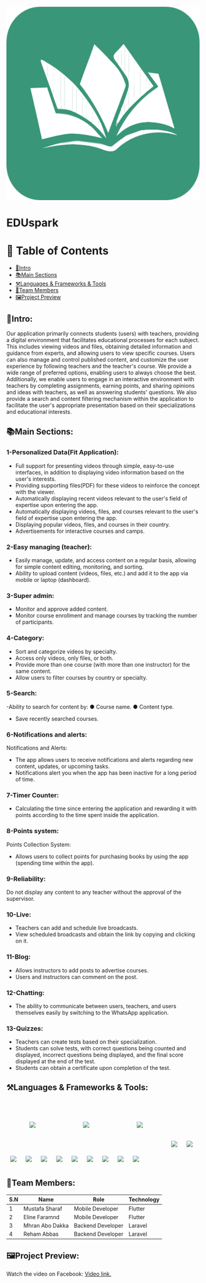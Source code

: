 ![صورة من اللعبة](assets/images/logo_img.png)
# EDUspark
# 📜 Table of Contents
 - [🚀Intro](#Intro)
 - [📚Main Sections](#Main-Sections)
 - [⚒️Languages & Frameworks & Tools](#Languages-&-Frameworks-&-Tools)
 - [👥Team Members](#Team-Members)
 - [🖼️Project Preview](#Project-Preview)


## 🚀Intro:
Our application primarily connects students (users) with teachers, providing a digital environment that facilitates educational processes for each subject. This includes viewing videos and files, obtaining detailed information and guidance from experts, and allowing users to view specific courses. Users can also manage and control published content, and customize the user experience by following teachers and the teacher's course. We provide a wide range of preferred options, enabling users to always choose the best. Additionally, we enable users to engage in an interactive environment with teachers by completing assignments, earning points, and sharing opinions and ideas with teachers, as well as answering students' questions. We also provide a search and content filtering mechanism within the application to facilitate the user's appropriate presentation based on their specializations and educational interests.

## 📚Main Sections:
### 1-Personalized Data(Fit Application):
- Full support for presenting videos through simple, easy-to-use interfaces, in addition to displaying video information based on the user's interests.
- Providing supporting files(PDF) for these videos to reinforce the concept with the viewer.
- Automatically displaying recent videos relevant to the user's field of expertise upon entering the app.
- Automatically displaying videos, files, and courses relevant to the user's field of expertise upon entering the app.
- Displaying popular videos, files, and courses in their country.
- Advertisements for interactive courses and camps.
### 2-Easy managing (teacher):
- Easily manage, update, and access content on a regular basis, allowing for simple content editing, monitoring, and sorting.
- Ability to upload content (videos, files, etc.) and add it to the app via mobile or laptop (dashboard).
### 3-Super admin:
- Monitor and approve added content.
- Monitor course enrollment and manage courses by tracking the number of participants.
### 4-Category:
- Sort and categorize videos by specialty.
- Access only videos, only files, or both.
- Provide more than one course (with more than one instructor) for the same content.
- Allow users to filter courses by country or specialty.
### 5-Search:
 -Ability to search for content by:
● Course name.
● Content type.
- Save recently searched courses.
### 6-Notifications and alerts:
Notifications and Alerts:
- The app allows users to receive notifications and alerts regarding new content, updates, or upcoming tasks.
- Notifications alert you when the app has been inactive for a long period of time.
### 7-Timer Counter:
- Calculating the time since entering the application and rewarding it with points according to the time spent inside the application.
### 8-Points system:
Points Collection System:
- Allows users to collect points for purchasing books by using the app (spending time within the app).
### 9-Reliability:
Do not display any content to any teacher without the approval of the supervisor.
### 10-Live:
- Teachers can add and schedule live broadcasts.
- View scheduled broadcasts and obtain the link by copying and clicking on it.
### 11-Blog:
- Allows instructors to add posts to advertise courses.
- Users and instructors can comment on the post.
### 12-Chatting:
- The ability to communicate between users, teachers, and users themselves easily by switching to the WhatsApp application.
### 13-Quizzes:
- Teachers can create tests based on their specialization.
- Students can solve tests, with correct questions being counted and displayed, incorrect questions being displayed, and the final score displayed at the end of the test.
- Students can obtain a certificate upon completion of the test.
## ⚒️Languages & Frameworks & Tools:
<p align="left">
  <img src="https://cdn.jsdelivr.net/gh/devicons/devicon/icons/flutter/flutter-original.svg" width="40" style="margin: 60px;" />
  <img src="https://cdn.jsdelivr.net/gh/devicons/devicon/icons/dart/dart-original.svg" width="40" style="margin: 60px;" />
  <img src="https://www.vectorlogo.zone/logos/firebase/firebase-icon.svg" width="40" style="margin: 60px;" />
  <img src="https://cdn.jsdelivr.net/gh/devicons/devicon/icons/google/google-original.svg" width="40" style="margin: 10px;" />
  <img src="https://upload.wikimedia.org/wikipedia/commons/4/4e/Gmail_Icon.png" width="40" style="margin: 10px;" />
  <img src="https://www.vectorlogo.zone/logos/laravel/laravel-icon.svg" width="40" style="margin: 10px;" />
  <img src="https://cdn.jsdelivr.net/gh/devicons/devicon/icons/php/php-original.svg" width="40" style="margin: 10px;" />
  <img src="https://cdn.jsdelivr.net/gh/devicons/devicon/icons/github/github-original.svg" width="40" style="margin: 10px;" />
  <img src="https://upload.wikimedia.org/wikipedia/commons/4/4d/OpenAI_Logo.svg" width="40" style="margin: 10px;" />
  <img src="https://cdn.jsdelivr.net/gh/devicons/devicon/icons/html5/html5-original.svg" width="40" style="margin: 10px;" />
  <img src="https://www.vectorlogo.zone/logos/getpostman/getpostman-icon.svg" width="40" style="margin: 10px;" />
  <img src="https://cdn.jsdelivr.net/gh/devicons/devicon/icons/javascript/javascript-original.svg" width="40" style="margin: 10px;" />
  <img src="https://cdn.jsdelivr.net/gh/devicons/devicon/icons/androidstudio/androidstudio-original.svg" width="40" style="margin: 10px;" />
  <img src="https://cdn.jsdelivr.net/gh/devicons/devicon/icons/vscode/vscode-original.svg" width="40" style="margin: 10px;" />
</p>

## 👥Team Members:

| S.N   | Name              | Role              | Technology |                         
|-------|-------------------|-------------------|------------|
| 1     | Mustafa Sharaf    | Mobile Developer  | Flutter    | 
| 2     | Eline Faramnd     | Mobile Developer  | Flutter    | 
| 3     | Mhran Abo Dakka   | Backend Developer | Laravel    | 
| 4     | Reham Abbas       | Backend Developer | Laravel | 
## 🖼️Project Preview:
Watch the video on Facebook: [Video link.](https://www.facebook.com/share/p/16i2KUh3LG/)









